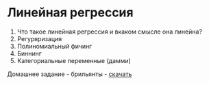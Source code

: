 # Линейная регрессия

1. Что такое линейная регрессия и вкаком смысле она линейна?
2. Регуряризация
3. Полиномиальный фичинг
4. Биннинг
5. Категориальные переменные (дамми)


Домашнее задание - брильянты - [скачать](https://classroom.github.com/a/VDFO5N47)
